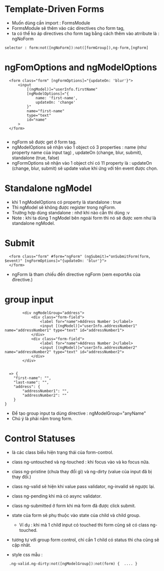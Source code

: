 # Template-Driven Forms
- Muốn dùng cần import : FormsModule
- FormsModule sẽ thêm vào các directives cho form tag, 
- ta có thể ko áp directives cho form tag bằng cách thêm vào atrribute là : ngNoForm

```
selector : form:not([ngNoForm]):not([formGroup]),ng-form,[ngForm]

```

# ngFomOptions and ngModelOptions

```
  <form class="form" [ngFormOptions]="{updateOn: 'blur'}">
      <input 
          [(ngModel)]="userInfo.firstName" 
          [ngModelOptions]="{
              name: 'first-name',
              updateOn: 'change'
          }"
          name="first-name" 
          type="text" 
          id="name"
      >
  </form>


```
- ngForm sẽ được get ở form tag.
- ngModelOptions sẽ nhận vào 1 object có 3 properties : name (như property name của input tag) , updateOn (change, blur, submit), standalone (true, false)
- ngFormOptions sẽ nhận vào 1 object chỉ có 11 property là : updateOn (change, blur, submit) sẽ update value khi ứng với tên event được chọn.

# Standalone ngModel
- khi 1 ngModelOptions có property là standalone : true 
- Thì ngModel sẽ không được register trong ngForm.
- Trường hợp dùng standalone : nhớ khi nào cần thì dùng :v
- Note : khi ta dùng 1 ngModel bên ngoài form thì nó sẽ được xem như là standalone ngModel.

# Submit 

```
  <form class="form" #form="ngForm" (ngSubmit)="onSubmitForm(form, $event)" [ngFormOptions]="{updateOn: 'blur'}">
  </form>

``` 

- ngForm là tham chiếu đến directive ngForm (xem exportAs của đirective.)

# group input 

```
        <div ngModelGroup="address">
            <div class="form-field">
                <label for="name">Address Number 1</label>
                <input [(ngModel)]="userInfo.addressNumber1" name="addressNumber1" type="text" id="addressNumber1">
            </div>
            <div class="form-field">
                <label for="name">Address Number 2</label>
                <input [(ngModel)]="userInfo.addressNumber2" name="addressNumber2" type="text" id="addressNumber2">
            </div>
        </div>


  => {
    "first-name": "",
    "last-name": "",
    "address": {
        "addressNumber1": "",
        "addressNumber2": ""
    }
}

```

- Để tạo group input ta dùng directive : ngModelGroup="anyName" 
- Chú ý là phải nằm trong form.

# Control Statuses
- là các class biểu hiện trạng thái của form-control. 
- class ng-untouched và ng-touched : khi focus vào và ko focus nữa.
- class ng-pristine (chưa thay đổi gì) và ng-dirty (value của input đã bị thay đổi.)
- class ng-valid sẽ hiện khi value pass validator, ng-invalid sẽ ngược lại.
- class ng-pending khi mà có async validator.
- class ng-submitted ở form khi mà form đã được click submit.
- state của form sẽ phụ thuộc vào state của child và child group.
  * Ví dụ : khi mà 1 chilđ input có touched thì form cũng sẽ có class ng-touched.
- tương tự với group form control, chỉ cần 1 child có status thì cha cũng sẽ cập nhât.

- style css mẫu : 

```
  .ng-valid.ng-dirty:not([ngModelGroup]):not(form) {  .... }

```


